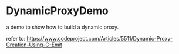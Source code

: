 # DynamicProxyDemo
a demo to show how to build a dynamic proxy. 

refer to: https://www.codeproject.com/Articles/5511/Dynamic-Proxy-Creation-Using-C-Emit

